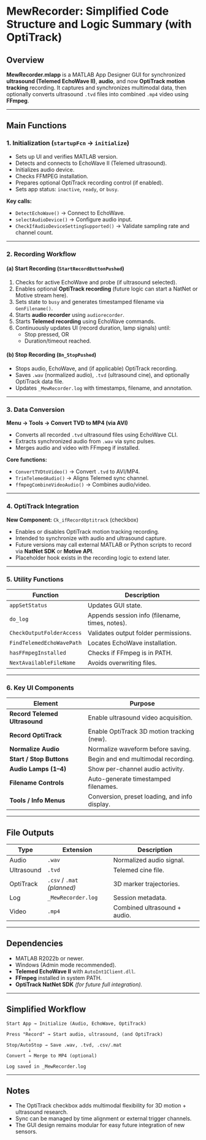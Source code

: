 # MewRecorder: Simplified Code Structure and Logic Summary (with OptiTrack)

## Overview
**MewRecorder.mlapp** is a MATLAB App Designer GUI for synchronized **ultrasound (Telemed EchoWave II)**, **audio**, and now **OptiTrack motion tracking** recording. It captures and synchronizes multimodal data, then optionally converts ultrasound `.tvd` files into combined `.mp4` video using **FFmpeg**.

---

## Main Functions

### 1. Initialization (`startupFcn` → `initialize`)
- Sets up UI and verifies MATLAB version.
- Detects and connects to EchoWave II (Telemed ultrasound).
- Initializes audio device.
- Checks FFMPEG installation.
- Prepares optional OptiTrack recording control (if enabled).
- Sets app status: `inactive`, `ready`, or `busy`.

**Key calls:**
- `DetectEchoWave()` → Connect to EchoWave.
- `selectAudioDevice()` → Configure audio input.
- `CheckIfAudioDeviceSettingSupported()` → Validate sampling rate and channel count.

---

### 2. Recording Workflow

#### (a) Start Recording (`StartRecordButtonPushed`)
1. Checks for active EchoWave and probe (if ultrasound selected).
2. Enables optional **OptiTrack recording** (future logic can start a NatNet or Motive stream here).
3. Sets state to `busy` and generates timestamped filename via `GenFilename()`.
4. Starts **audio recorder** using `audiorecorder`.
5. Starts **Telemed recording** using EchoWave commands.
6. Continuously updates UI (record duration, lamp signals) until:
   - Stop pressed, OR
   - Duration/timeout reached.

#### (b) Stop Recording (`Bn_StopPushed`)
- Stops audio, EchoWave, and (if applicable) OptiTrack recording.
- Saves `.wav` (normalized audio), `.tvd` (ultrasound cine), and optionally OptiTrack data file.
- Updates `_MewRecorder.log` with timestamps, filename, and annotation.

---

### 3. Data Conversion
**Menu → Tools → Convert TVD to MP4 (via AVI)**

- Converts all recorded `.tvd` ultrasound files using EchoWave CLI.
- Extracts synchronized audio from `.wav` via sync pulses.
- Merges audio and video with FFmpeg if installed.

**Core functions:**
- `ConvertTVDtoVideo()` → Convert `.tvd` to AVI/MP4.
- `TrimTelemedAudio()` → Aligns Telemed sync channel.
- `ffmpegCombineVideoAudio()` → Combines audio/video.

---

### 4. OptiTrack Integration
**New Component:** `Ck_ifRecordOptitrack` (checkbox)

- Enables or disables OptiTrack motion tracking recording.
- Intended to synchronize with audio and ultrasound capture.
- Future versions may call external MATLAB or Python scripts to record via **NatNet SDK** or **Motive API**.
- Placeholder hook exists in the recording logic to extend later.

---

### 5. Utility Functions
| Function | Description |
|-----------|-------------|
| `appSetStatus` | Updates GUI state. |
| `do_log` | Appends session info (filename, times, notes). |
| `CheckOutputFolderAccess` | Validates output folder permissions. |
| `FindTelemedEchoWavePath` | Locates EchoWave installation. |
| `hasFFmpegInstalled` | Checks if FFmpeg is in PATH. |
| `NextAvailableFileName` | Avoids overwriting files. |

---

### 6. Key UI Components
| Element | Purpose |
|----------|----------|
| **Record Telemed Ultrasound** | Enable ultrasound video acquisition. |
| **Record OptiTrack** | Enable OptiTrack 3D motion tracking (new). |
| **Normalize Audio** | Normalize waveform before saving. |
| **Start / Stop Buttons** | Begin and end multimodal recording. |
| **Audio Lamps (1–4)** | Show per-channel audio activity. |
| **Filename Controls** | Auto-generate timestamped filenames. |
| **Tools / Info Menus** | Conversion, preset loading, and info display. |

---

## File Outputs
| Type | Extension | Description |
|------|------------|-------------|
| Audio | `.wav` | Normalized audio signal. |
| Ultrasound | `.tvd` | Telemed cine file. |
| OptiTrack | `.csv` / `.mat` *(planned)* | 3D marker trajectories. |
| Log | `_MewRecorder.log` | Session metadata. |
| Video | `.mp4` | Combined ultrasound + audio. |

---

## Dependencies
- MATLAB R2022b or newer.
- Windows (Admin mode recommended).
- **Telemed EchoWave II** with `AutoInt1Client.dll`.
- **FFmpeg** installed in system PATH.
- **OptiTrack NatNet SDK** *(for future full integration).*  

---

## Simplified Workflow
```text
Start App → Initialize (Audio, EchoWave, OptiTrack)
        ↓
Press "Record" → Start audio, ultrasound, (and OptiTrack)
        ↓
Stop/AutoStop → Save .wav, .tvd, .csv/.mat
        ↓
Convert → Merge to MP4 (optional)
        ↓
Log saved in _MewRecorder.log
```

---

## Notes
- The OptiTrack checkbox adds multimodal flexibility for 3D motion + ultrasound research.
- Sync can be managed by time alignment or external trigger channels.
- The GUI design remains modular for easy future integration of new sensors.

